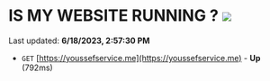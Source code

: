 # IS MY WEBSITE RUNNING ? [![](https://img.shields.io/static/v1?label=Sponsor&message=%E2%9D%A4&logo=GitHub&color=%23fe8e86)](https://github.com/sponsors/<username>)

Last updated: **6/18/2023, 2:57:30 PM**

- `GET` [https://youssefservice.me](https://youssefservice.me) - **Up** (792ms)
